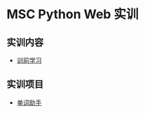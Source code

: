 # MSC Python Web 实训

## 实训内容

- [训前学习](Intro.md)

## 实训项目

- [单词助手](./WordAssistant/WordAssistant.md)